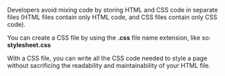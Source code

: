 Developers avoid mixing code by storing HTML and CSS code in separate files (HTML files contain only HTML code, and CSS files contain only CSS code).

You can create a CSS file by using the **.css** file name extension, like so: **stylesheet.css**

With a CSS file, you can write all the CSS code needed to style a page without sacrificing the readability and maintainability of your HTML file.